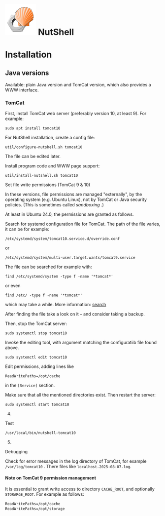 # ![NutShell cover](./img/nutshell-logo-small.png) NutShell

# Installation

## Java versions

Available: plain Java version and TomCat version, which also provides a WWW interface.

### TomCat

First, install TomCat web server (preferably version 10, at least 9). For example:
```
sudo apt install tomcat10
```

For NutShell installation, create a config file:
```
util/configure-nutshell.sh tomcat10
```
The file can be edited later.

Install program code and WWW page support:
```
util/install-nutshell.sh tomcat10
```

Set file write permissions (TomCat 9 & 10)

In these versions, file permissions are managed "externally", by the operating system (e.g. Ubuntu Linux),
not by TomCat or Java security policies. (This is sometimes called *sandboxing* .)

At least in Ubuntu 24.0, the permissions are granted as follows.

Search for systemd configuration file for TomCat.
The path of the file varies, it can be for example:
```
/etc/systemd/system/tomcat10.service.d/override.conf
```
or 
```
/etc/systemd/system/multi-user.target.wants/tomcat9.service
```

The file can be searched for example with:
```
find /etc/systemd/system -type f -name '*tomcat*'
```
or even
```
find /etc/ -type f -name '*tomcat*'
```
which may take a while. More information: [search](https://www.google.com/search?q=how+to+grant+tomcat+write+access)


After finding the file take a look on it – and consider taking a backup.

Then, stop the TomCat server:
```
sudo systemctl stop tomcat10
```

Invoke the editing tool, with argument matching the configuratiib file found above.
```
sudo systemctl edit tomcat10
```

Edit permissions, adding lines like
```
ReadWritePaths=/opt/cache
```
in the `[Service]` section.

Make sure that all the mentioned directories exist. Then restart the server:
```
sudo systemctl start tomcat10
```



4. 
Test 

```
/usr/local/bin/nutshell-tomcat10
```

5.
Debugging

Check for error messages in the log directory of TomCat, for example ``/var/log/tomcat10`` .
There files like ``localhost.2025-08-07.log``.



#### Note on TomCat 9 permission management




It is essential to grant write access to directory `CACHE_ROOT`, and optionally `STORARGE_ROOT`. For example as follows:
```
ReadWritePaths=/opt/cache
ReadWritePaths=/opt/storage
```




